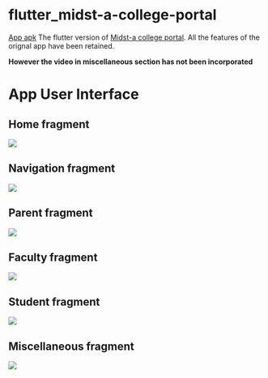 # flutter_midst-a-college-portal
[App apk](https://drive.google.com/file/d/1vlTUJaBLy-GUs83-EM-3f9rVWW_ptIbp/view?usp=sharing)
The flutter version of [Midst-a college portal](https://www.github.com/singhdivyank/Midst---a-college-portal). All the features of the orignal app have been retained.

**However the video in miscellaneous section has not been incorporated**

# App User Interface

## Home fragment
![](https://github.com/singhdivyank/flutter_midst-a-college-portal/blob/master/Screenshots/Screenshot_20210405-193011%5B1%5D.jpg)

## Navigation fragment
![](https://github.com/singhdivyank/flutter_midst-a-college-portal/blob/master/Screenshots/Screenshot_20210405-193019%5B1%5D.jpg)

## Parent fragment
![](https://github.com/singhdivyank/flutter_midst-a-college-portal/blob/master/Screenshots/Screenshot_20210405-193026%5B1%5D.jpg)

## Faculty fragment
![](https://github.com/singhdivyank/flutter_midst-a-college-portal/blob/master/Screenshots/Screenshot_20210405-193050%5B1%5D.jpg)

## Student fragment
![](https://github.com/singhdivyank/flutter_midst-a-college-portal/blob/master/Screenshots/Screenshot_20210405-193044%5B1%5D.jpg)

## Miscellaneous fragment
![](https://github.com/singhdivyank/flutter_midst-a-college-portal/blob/master/Screenshots/Screenshot_20210405-193059%5B1%5D.jpg)
